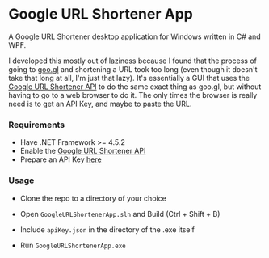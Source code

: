 # Google URL Shortener App

A Google URL Shortener desktop application for Windows written in C# and WPF.

I developed this mostly out of laziness because I found that the process of
going to [goo.gl](https://goo.gl/) and shortening a URL took too long (even
though it doesn't take that long at all, I'm just that lazy). It's essentially
a GUI that uses the [Google URL Shortener API](https://goo.gl/1uh11c) to do the
same exact thing as goo.gl, but without having to go to a web browser to do it.
The only times the browser is really need is to get an API Key, and maybe to
paste the URL.

### Requirements

* Have .NET Framework >= 4.5.2
* Enable the [Google URL Shortener API](https://goo.gl/pZbaF)
* Prepare an API Key [here](https://goo.gl/kkvx2K)

### Usage

* Clone the repo to a directory of your choice

* Open ```GoogleURLShortenerApp.sln``` and Build (Ctrl + Shift + B)
* Include ```apiKey.json``` in the directory of the .exe itself
* Run ```GoogleURLShortenerApp.exe```
